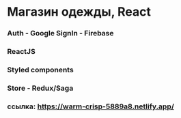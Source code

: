 # Магазин одежды, React

### Auth - Google SignIn - Firebase
### ReactJS
### Styled components
### Store - Redux/Saga

### ссылка: https://warm-crisp-5889a8.netlify.app/
